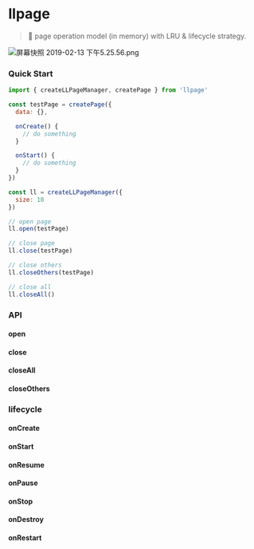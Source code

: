 # llpage

> 🚀 page operation model (in memory) with LRU & lifecycle strategy.

![屏幕快照 2019-02-13 下午5.25.56.png](https://intranetproxy.alipay.com/skylark/lark/0/2019/png/1429/1550050126197-a6728f55-56a7-46f7-9427-ae0f56095c7b.png) 

### Quick Start

```javascript
import { createLLPageManager, createPage } from 'llpage'

const testPage = createPage({
  data: {},

  onCreate() {
    // do something
  }

  onStart() {
    // do something
  }
})

const ll = createLLPageManager({
  size: 10
})

// open page
ll.open(testPage)

// close page
ll.close(testPage)

// close others
ll.closeOthers(testPage)

// close all
ll.closeAll()
```

### API

#### open

#### close

#### closeAll

#### closeOthers

### lifecycle

#### onCreate

#### onStart

#### onResume

#### onPause

#### onStop

#### onDestroy

#### onRestart
